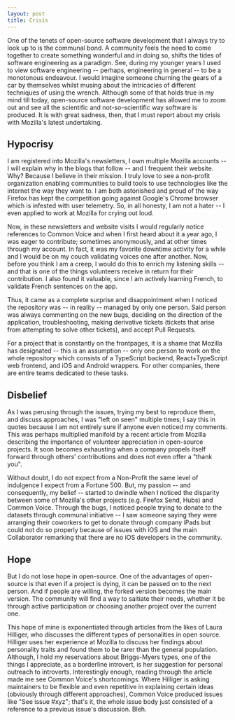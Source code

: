 ```yaml
---
layout: post
title: Crisis
---
```

One of the tenets of open-source software development that I always try to look up to is the communal bond. A community feels the need to come together to create something wonderful and in doing so, shifts the tides of software engineering as a paradigm. See, during my younger years I used to view software engineering -- perhaps, engineering in general -- to be a monotonous endeavour. I would imagine someone churning the gears of a car by themselves whilst musing about the intricacies of different techniques of using the wrench. Although some of that holds true in my mind till today, open-source software development has allowed me to zoom out and see all the scientific and not-so-scientific way software is produced. It is with great sadness, then, that I must report about my crisis with Mozilla's latest undertaking. 

## Hypocrisy
I am registered into Mozilla's newsletters, I own multiple Mozilla accounts -- I will explain why in the blogs that follow -- and I frequent their website. Why? Because I believe in their mission. I truly love to see a non-profit organization enabling communities to build tools to use technologies like the internet the way they want to. I am both astonished and proud of the way Firefox has kept the competition going against Google's Chrome browser which is infested with user telemetry. So, in all honesty, I am not a hater -- I even applied to work at Mozilla for crying out loud.

Now, in these newsletters and website visits I would regularly notice references to Common Voice and when I first heard about it a year ago, I was eager to contribute; sometimes anonymously, and at other times through my account. In fact, it was my favorite downtime activity for a while and I would be on my couch validating voices one after another. Now, before you think I am a creep, I would do this to enrich my listening skills -- and that is one of the things volunteers receive in return for their contribution. I also found it valuable, since I am actively learning French, to validate French sentences on the app. 

Thus, it came as a complete surprise and disappointment when I noticed the repository was -- in reality -- managed by only one person. Said person was always commenting on the new bugs, deciding on the direction of the application, troubleshooting, making derivative tickets (tickets that arise from attempting to solve other tickets), and accept Pull Requests.

For a project that is constantly on the frontpages, it is a shame that Mozilla has designated -- this is an assumption -- only one person to work on the whole repository which consists of a TypeScript backend, React+TypeScript web frontend, and iOS and Android wrappers. For other companies, there are entire teams dedicated to these tasks.

## Disbelief
As I was perusing through the issues, trying my best to reproduce them, and discuss approaches, I was "left on seen" multiple times; I say this in quotes because I am not entirely sure if anyone even noticed my comments. This was perhaps multiplied manifold by a recent article from Mozilla describing the importance of volunteer appreciation in open-source projects. It soon becomes exhausting when a company propels itself forward through others' contributions and does not even offer a "thank you". 

Without doubt, I do not expect from a Non-Profit the same level of indulgence I expect from a Fortune 500. But, my passion -- and consequently, my belief -- started to dwindle when I noticed the disparity between some of Mozilla's other projects (e.g. Firefox Send, Hubs) and Common Voice. Through the bugs, I noticed people trying to donate to the datasets through communal initiative -- I saw someone saying they were arranging their coworkers to get to donate through company iPads but could not do so properly because of issues with iOS and the main Collaborator remarking that there are no iOS developers in the community. 

## Hope
But I do not lose hope in open-source. One of the advantages of open-source is that even if a project is dying, it can be passed on to the next person. And if people are willing, the forked version becomes the main version. The community will find a way to saitiate their needs, whether it be through active participation or choosing another project over the current one. 

This hope of mine is exponentiated through articles from the likes of Laura Hilliger, who discusses the different types of personalities in open source. Hilliger uses her experience at Mozilla to discuss her findings about personality traits and found them to be rarer than the general population.
Although, I hold my reservations about Briggs-Myers types, one of the things I appreciate, as a borderline introvert, is her suggestion for personal outreach to introverts. Interestingly enough, reading through the article made me see Common Voice's shortcomings. Where Hilliger is asking maintainers to be flexible and even repetitive in explaining certain ideas (obviously through different approaches), Common Voice produced issues like "See issue #xyz"; that's it, the whole issue body just consisted of a reference to a previous issue's discussion. Bleh.
